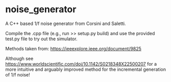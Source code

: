 # noise_generator
A C++ based 1/f noise generator from Corsini and Saletti. 

Compile the .cpp file (e.g., run >> setup.py build) and use the provided test.py file to try out the simulator. 

Methods taken from: https://ieeexplore.ieee.org/document/9825

Although see https://www.worldscientific.com/doi/10.1142/S0218348X22500207 for a more intuitive and arguably improved method for the incremental generation of 1/f noise! 
